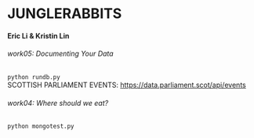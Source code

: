 # JUNGLERABBITS
#### Eric Li & Kristin Lin

###### work05: Documenting Your Data
```python rundb.py```                   
SCOTTISH PARLIAMENT EVENTS: https://data.parliament.scot/api/events

###### work04: Where should we eat?
```python mongotest.py```                  		